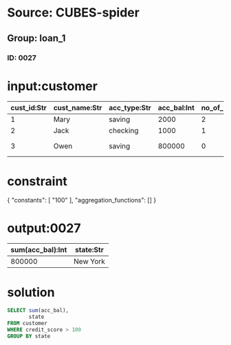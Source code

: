 # Source: CUBES-spider
## Group: loan_1
### ID: 0027

# input:customer

| cust_id:Str | cust_name:Str | acc_type:Str | acc_bal:Int | no_of_loans:Int | credit_score:Int | branch_id:Int | state:Str |
|---|---|---|---|---|---|---|---|
| 1 | Mary | saving | 2000 | 2 | 30 | 2 | Utah |
| 2 | Jack | checking | 1000 | 1 | 20 | 1 | Texas |
| 3 | Owen | saving | 800000 | 0 | 210 | 3 | New York |

# constraint

{
  "constants": [
    "100"
  ],
  "aggregation_functions": []
}

# output:0027

| sum(acc_bal):Int | state:Str |
|---|---|
| 800000 | New York |

# solution

```sql
SELECT sum(acc_bal),
       state
FROM customer
WHERE credit_score > 100
GROUP BY state
```
